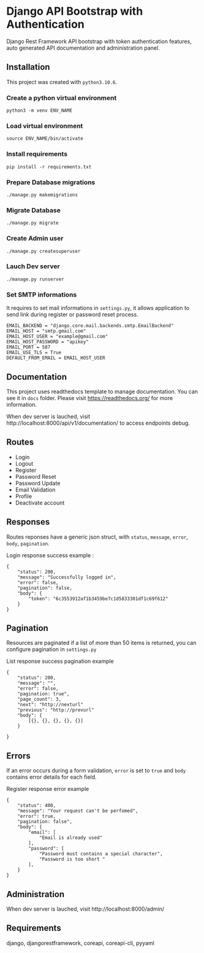 Django API Bootstrap with Authentication
=========================

Django Rest Framework API bootstrap with token authentication features,
auto generated API documentation and administration panel.

Installation
-------

This project was created with `python3.10.6`.


### Create a python virtual environment
```python3 -m venv ENV_NAME```

### Load virtual environment
```source ENV_NAME/bin/activate```

### Install requirements
```pip install -r requirements.txt```

### Prepare Database migrations
```./manage.py makemigrations```

### Migrate Database
```./manage.py migrate```

### Create Admin user
 ```./manage.py createsuperuser```

### Lauch Dev server
```./manage.py runserver```

### Set SMTP informations
It requires to set mail informations in `settings.py`, it allows application to send link during register or password reset process.

```
EMAIL_BACKEND = "django.core.mail.backends.smtp.EmailBackend"
EMAIL_HOST = "smtp.gmail.com"
EMAIL_HOST_USER = "example@gmail.com"
EMAIL_HOST_PASSWORD = "apikey"
EMAIL_PORT = 587
EMAIL_USE_TLS = True
DEFAULT_FROM_EMAIL = EMAIL_HOST_USER
```

Documentation
------

This project uses readthedocs template to manage documentation. You can see it in `docs` folder. Please visit https://readthedocs.org/ for more information.

When dev server is lauched, visit http://localhost:8000/api/v1/documentation/ to access endpoints debug.


Routes
-------

- Login
- Logout
- Register
- Password Reset
- Password Update
- Email Validation
- Profile
- Deactivate account

Responses
-------

Routes reponses have a generic json struct, with `status`, `message`, `error`, `body`, `pagination`. 

Login response success example : 
```
{
    "status": 200,
    "message": "Successfully logged in",
    "error": false,
    "pagination": false,
    "body": {
        "token": "6c3553912af1b3459be7c1d5833301df1c69f612"
    }
}
```

Pagination
-------

Resources are paginated if a list of more than 50 items is returned, you can configure pagination in `settings.py`

List response success pagination example
```
{
    "status": 200,
    "message": "",
    "error": false,
    "pagination: true",
    "page_count": 3,
    "next": "http://nexturl"
    "previous": "http://prevurl"
    "body": {
        [{}, {}, {}, {}, {}]
    }

}
```

Errors
-------

If an error occurs during a form validation, `error` is set to `true` and `body` contains error details for each field.


Register response error example
```
{
    "status": 400,
    "message": "Your request can't be perfomed",
    "error": true,
    "pagination: false",
    "body": {
        "email": [
            "Email is already used"
        ],
        "password": [
            "Password must contains a special character",
            "Password is too short "
        ],
    }
}
```


Administration
-------
When dev server is lauched, visit http://localhost:8000/admin/

Requirements
-----
django, djangorestframework, coreapi, coreapi-cli, pyyaml
